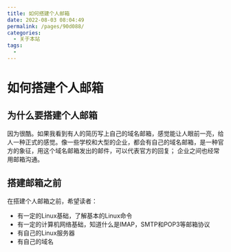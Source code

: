 ```yaml
---
title: 如何搭建个人邮箱
date: 2022-08-03 08:04:49
permalink: /pages/90d088/
categories:
  - 关于本站
tags:
  - 
---
```

# 如何搭建个人邮箱

## 为什么要搭建个人邮箱

因为很酷。如果我看到有人的简历写上自己的域名邮箱，感觉能让人眼前一亮，给人一种正式的感觉。像一些学校和大型的企业，都会有自己的域名邮箱，是一种官方的象征，用这个域名邮箱发出的邮件，可以代表官方的回复； 企业之间也经常用邮箱沟通。



## 搭建邮箱之前

在搭建个人邮箱之前，希望读者：

* 有一定的Linux基础，了解基本的Linux命令
* 有一定的计算机网络基础，知道什么是IMAP，SMTP和POP3等邮箱协议
* 有自己的Linux服务器
* 有自己的域名